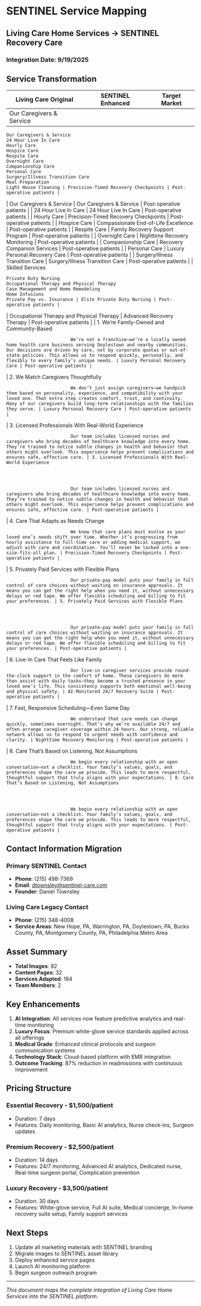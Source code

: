 # SENTINEL Service Mapping
## Living Care Home Services → SENTINEL Recovery Care

### Integration Date: 9/19/2025

## Service Transformation

| Living Care Original | SENTINEL Enhanced | Target Market |
|---------------------|-------------------|---------------|
| Our Caregivers & Service

	Our Caregivers & Service
	24 Hour Live In Care
	Hourly Care
	Hospice Care
	Respite Care
	Overnight Care
	Companionship Care
	Personal Care
	Surgery/Illness Transition Care
	Meal Preparation
	Light House Cleaning | Precision-Timed Recovery Checkpoints | Post-operative patients |
| Our Caregivers & Service | Our Caregivers & Service | Post-operative patients |
| 24 Hour Live In Care | 24 Hour Live In Care | Post-operative patients |
| Hourly Care | Precision-Timed Recovery Checkpoints | Post-operative patients |
| Hospice Care | Compassionate End-of-Life Excellence | Post-operative patients |
| Respite Care | Family Recovery Support Program | Post-operative patients |
| Overnight Care | Nighttime Recovery Monitoring | Post-operative patients |
| Companionship Care | Recovery Companion Services | Post-operative patients |
| Personal Care | Luxury Personal Recovery Care | Post-operative patients |
| Surgery/Illness Transition Care | Surgery/Illness Transition Care | Post-operative patients |
| Skilled Services

	Private Duty Nursing
	Occupational Therapy and Physical Therapy
	Case Management and Home Remodeling
	Home Infusions
	Private Pay vs. Insurance | Elite Private Duty Nursing | Post-operative patients |
| Occupational Therapy and Physical Therapy | Advanced Recovery Therapy | Post-operative patients |
| 1. We’re Family-Owned and Community-Based
							
						
						
						
							We’re not a franchise—we’re a locally owned home health care business serving Doylestown and nearby communities. Our decisions are driven by care, not by corporate quotas or out-of-state policies. This allows us to respond quickly, personally, and flexibly to every family’s unique needs. | Luxury Personal Recovery Care | Post-operative patients |
| 2. We Match Caregivers Thoughtfully
							
						
						
						
							We don’t just assign caregivers—we handpick them based on personality, experience, and compatibility with your loved one. That extra step creates comfort, trust, and continuity. Many of our caregivers build long-term relationships with the families they serve. | Luxury Personal Recovery Care | Post-operative patients |
| 3. Licensed Professionals With Real-World Experience
							
						
						
						
							Our team includes licensed nurses and caregivers who bring decades of healthcare knowledge into every home. They’re trained to notice subtle changes in health and behavior that others might overlook. This experience helps prevent complications and ensures safe, effective care. | 3. Licensed Professionals With Real-World Experience
							
						
						
						
							Our team includes licensed nurses and caregivers who bring decades of healthcare knowledge into every home. They’re trained to notice subtle changes in health and behavior that others might overlook. This experience helps prevent complications and ensures safe, effective care. | Post-operative patients |
| 4. Care That Adapts as Needs Change
							
						
						
						
							We know that care plans must evolve as your loved one’s needs shift over time. Whether it’s progressing from hourly assistance to full-time care or adding medical support, we adjust with care and coordination. You’ll never be locked into a one-size-fits-all plan. | Precision-Timed Recovery Checkpoints | Post-operative patients |
| 5. Privately Paid Services with Flexible Plans
							
						
						
						
							Our private-pay model puts your family in full control of care choices without waiting on insurance approvals. It means you can get the right help when you need it, without unnecessary delays or red tape. We offer flexible scheduling and billing to fit your preferences. | 5. Privately Paid Services with Flexible Plans
							
						
						
						
							Our private-pay model puts your family in full control of care choices without waiting on insurance approvals. It means you can get the right help when you need it, without unnecessary delays or red tape. We offer flexible scheduling and billing to fit your preferences. | Post-operative patients |
| 6. Live-In Care That Feels Like Family
							
						
						
						
							Our live-in caregiver services provide round-the-clock support in the comfort of home. These caregivers do more than assist with daily tasks—they become a trusted presence in your loved one’s life. This consistency supports both emotional well-being and physical safety. | AI-Monitored 24/7 Recovery Suite | Post-operative patients |
| 7. Fast, Responsive Scheduling—Even Same Day
							
						
						
						
							We understand that care needs can change quickly, sometimes overnight. That’s why we’re available 24/7 and often arrange caregiver coverage within 24 hours. Our strong, reliable network allows us to respond to urgent needs with confidence and clarity. | Nighttime Recovery Monitoring | Post-operative patients |
| 8. Care That’s Based on Listening, Not Assumptions
							
						
						
						
							We begin every relationship with an open conversation—not a checklist. Your family’s values, goals, and preferences shape the care we provide. This leads to more respectful, thoughtful support that truly aligns with your expectations. | 8. Care That’s Based on Listening, Not Assumptions
							
						
						
						
							We begin every relationship with an open conversation—not a checklist. Your family’s values, goals, and preferences shape the care we provide. This leads to more respectful, thoughtful support that truly aligns with your expectations. | Post-operative patients |

## Contact Information Migration

### Primary SENTINEL Contact
- **Phone**: (215) 498-7369
- **Email**: dtownsley@sentinel-care.com
- **Founder**: Daniel Townsley

### Living Care Legacy Contact
- **Phone**: (215) 348-4008
- **Service Areas**: New Hope, PA, Warrington, PA, Doylestown, PA, Bucks County, PA, Montgomery County, PA, Philadelphia Metro Area

## Asset Summary

- **Total Images**: 82
- **Content Pages**: 32
- **Services Adapted**: 164
- **Team Members**: 2

## Key Enhancements

1. **AI Integration**: All services now feature predictive analytics and real-time monitoring
2. **Luxury Focus**: Premium white-glove service standards applied across all offerings
3. **Medical Grade**: Enhanced clinical protocols and surgeon communication systems
4. **Technology Stack**: Cloud-based platform with EMR integration
5. **Outcome Tracking**: 87% reduction in readmissions with continuous improvement

## Pricing Structure


### Essential Recovery - $1,500/patient
- Duration: 7 days
- Features: Daily monitoring, Basic AI analytics, Nurse check-ins, Surgeon updates


### Premium Recovery - $2,500/patient
- Duration: 14 days
- Features: 24/7 monitoring, Advanced AI analytics, Dedicated nurse, Real-time surgeon portal, Complication prevention


### Luxury Recovery - $3,500/patient
- Duration: 30 days
- Features: White-glove service, Full AI suite, Medical concierge, In-home recovery suite setup, Family support services


## Next Steps

1. Update all marketing materials with SENTINEL branding
2. Migrate images to SENTINEL asset library
3. Deploy enhanced service pages
4. Launch AI monitoring platform
5. Begin surgeon outreach program

---
*This document maps the complete integration of Living Care Home Services into the SENTINEL platform.*
